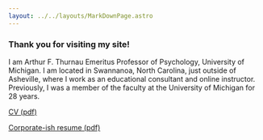 ```yaml
---
layout: ../../layouts/MarkDownPage.astro
---
```


### Thank you for visiting my site!

<p>I am Arthur F. Thurnau Emeritus Professor of Psychology, University of Michigan. I am located in Swannanoa, North Carolina, just outside of Asheville, where I work as an educational consultant and online instructor. Previously, I was a member of the faculty at the University of Michigan for 28 years.</p>

[CV (pdf)](https://www.dropbox.com/scl/fi/6nzrkczjxmh4i09m55frv/Gehring_CV_Latest.pdf?rlkey=7myujrsjt0ai4n2c2i3jzbine&dl=0)

[Corporate-ish resume (pdf)](https://www.dropbox.com/scl/fi/6nzrkczjxmh4i09m55frv/Gehring_CV_Latest.pdf?rlkey=7myujrsjt0ai4n2c2i3jzbine&dl=0)


    
